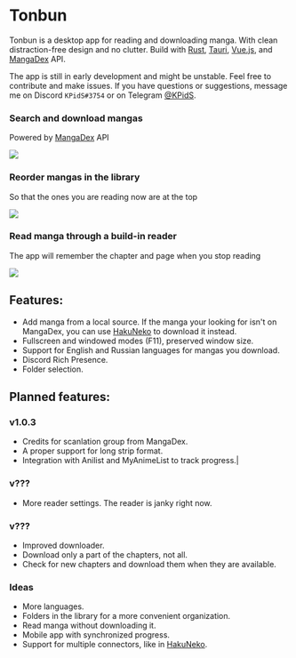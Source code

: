 # Tonbun
Tonbun is a desktop app for reading and downloading manga. With clean distraction-free design and no clutter. Build with [Rust](https://www.rust-lang.org/), [Tauri](https://tauri.app/), [Vue.js](https://vuejs.org/), and [MangaDex](https://mangadex.org/) API. 

The app is still in early development and might be unstable. Feel free to contribute and make issues. If you have questions or suggestions, message me on Discord `KPidS#3754` or on Telegram [@KPidS](https://t.me/kpids). 

### Search and download mangas

Powered by [MangaDex](https://mangadex.org/) API

![](https://raw.githubusercontent.com/KPidS/tonbun/main/readme/download.webp)

### Reorder mangas in the library

So that the ones you are reading now are at the top

![](https://raw.githubusercontent.com/KPidS/tonbun/main/readme/reorder.webp)

### Read manga through a build-in reader

The app will remember the chapter and page when you stop reading

![](https://raw.githubusercontent.com/KPidS/tonbun/main/readme/reader.webp)

## Features: 

- Add manga from a local source. If the manga your looking for isn't on MangaDex, you can use [HakuNeko](https://hakuneko.download/) to download it instead. 
- Fullscreen and windowed modes (F11), preserved window size. 
- Support for English and Russian languages for mangas you download.
- Discord Rich Presence.
- Folder selection.

## Planned features:

### v1.0.3
- Credits for scanlation group from MangaDex.
- A proper support for long strip format.
- Integration with Anilist and MyAnimeList to track progress.|
### v???
- More reader settings. The reader is janky right now.
### v???
- Improved downloader.
- Download only a part of the chapters, not all.
- Check for new chapters and download them when they are available.
### Ideas
- More languages.
- Folders in the library for a more convenient organization.
- Read manga without downloading it.
- Mobile app with synchronized progress.
- Support for multiple connectors, like in [HakuNeko](https://hakuneko.download/).
